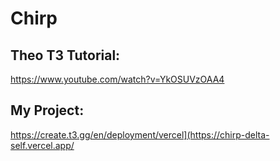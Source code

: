 # Chirp

## Theo T3 Tutorial: 
https://www.youtube.com/watch?v=YkOSUVzOAA4

## My Project:
https://create.t3.gg/en/deployment/vercel](https://chirp-delta-self.vercel.app/

